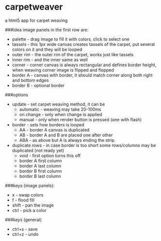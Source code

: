 # carpetweaver
a html5 app for carpet weaving

###idea
image panels in the first row are:
* palette - drag image to fill it with colors, click to select one
* tassels - this 1px wide canvas creates tassels of the carpet, put several colors on it and they will be looped
* outer rim - the outer rim of the carpet, works just like tassels
* inner rim - and the inner same as well
* corner - corner canvas is always rectangular and defines border height, when weaving corner image is flipped and flopped
* border A - canvas with border, it should match corner along both right and bottom edges
* border B - optional border

###options
* update - set carpet weaving method, it can be
  * automatic - weaving may take 20-100ms
  * on change - only when change is applied
  * manual - only when render button is pressed (one with flash)
* border - sets how borders is looped
  * AA - border A canvas is duplicated
  * AB - border A and B are placed one after other
  * ABA - as above but A is always ending the strip
* duplicate rows - in case border is too short some rows/columns may be duplicated (not ready yet)
  * void - first option turns this off
  * border A first column
  * border A last column
  * border B first column
  * border B last column


###keys (image panels):
* x - swap colors
* f - flood fill
* shift - pan the image
* ctrl - pick a color

###keys (general)
* ctrl+s - save
* ctrl+z - undo
